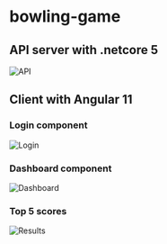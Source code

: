 # bowling-game
## API server with .netcore 5
![API](../client/src/assets/Swagger.JPG)

## Client with Angular 11

### Login component
![Login](../client/src/assets/Login.JPG)

### Dashboard component
![Dashboard](../client/src/assets/Dashboard.JPG)

### Top 5 scores
![Results](../client/src/assets/Results.JPG)